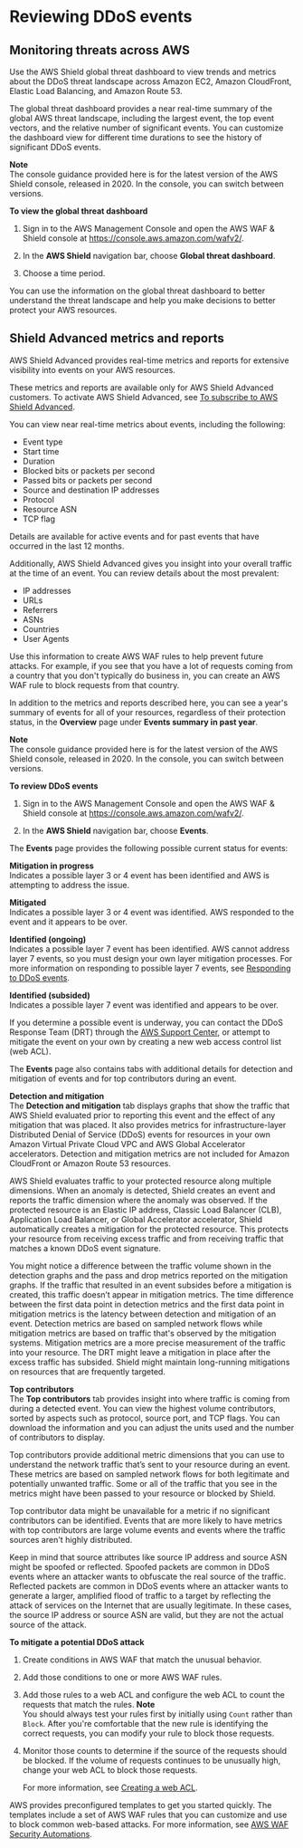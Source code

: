 # Reviewing DDoS events<a name="using-ddos-reports"></a>

## Monitoring threats across AWS<a name="aws-shield-global-threats"></a>

Use the AWS Shield global threat dashboard to view trends and metrics about the DDoS threat landscape across Amazon EC2, Amazon CloudFront, Elastic Load Balancing, and Amazon Route 53\.

The global threat dashboard provides a near real\-time summary of the global AWS threat landscape, including the largest event, the top event vectors, and the relative number of significant events\. You can customize the dashboard view for different time durations to see the history of significant DDoS events\.

**Note**  
The console guidance provided here is for the latest version of the AWS Shield console, released in 2020\. In the console, you can switch between versions\. <a name="review-ddos-threat-dashboard"></a>

**To view the global threat dashboard**

1. Sign in to the AWS Management Console and open the AWS WAF & Shield console at [https://console\.aws\.amazon\.com/wafv2/](https://console.aws.amazon.com/wafv2/)\. 

1. In the **AWS Shield** navigation bar, choose **Global threat dashboard**\.

1. Choose a time period\.

You can use the information on the global threat dashboard to better understand the threat landscape and help you make decisions to better protect your AWS resources\.

## Shield Advanced metrics and reports<a name="shield-details"></a>

AWS Shield Advanced provides real\-time metrics and reports for extensive visibility into events on your AWS resources\.

These metrics and reports are available only for AWS Shield Advanced customers\. To activate AWS Shield Advanced, see [To subscribe to AWS Shield Advanced](enable-ddos-prem.md#enable-ddos-prem-procedure)\.

You can view near real\-time metrics about events, including the following:
+ Event type
+ Start time
+ Duration
+ Blocked bits or packets per second
+ Passed bits or packets per second
+ Source and destination IP addresses
+ Protocol
+ Resource ASN
+ TCP flag

Details are available for active events and for past events that have occurred in the last 12 months\.

Additionally, AWS Shield Advanced gives you insight into your overall traffic at the time of an event\. You can review details about the most prevalent:
+ IP addresses
+ URLs
+ Referrers
+ ASNs
+ Countries
+ User Agents

Use this information to create AWS WAF rules to help prevent future attacks\. For example, if you see that you have a lot of requests coming from a country that you don't typically do business in, you can create an AWS WAF rule to block requests from that country\. 

In addition to the metrics and reports described here, you can see a year's summary of events for all of your resources, regardless of their protection status, in the **Overview** page under **Events summary in past year**\. 

**Note**  
The console guidance provided here is for the latest version of the AWS Shield console, released in 2020\. In the console, you can switch between versions\. <a name="review-ddos-reports-procedure"></a>

**To review DDoS events**

1. Sign in to the AWS Management Console and open the AWS WAF & Shield console at [https://console\.aws\.amazon\.com/wafv2/](https://console.aws.amazon.com/wafv2/)\. 

1. In the **AWS Shield** navigation bar, choose **Events**\.

The **Events** page provides the following possible current status for events:

**Mitigation in progress**  
Indicates a possible layer 3 or 4 event has been identified and AWS is attempting to address the issue\.

**Mitigated**  
Indicates a possible layer 3 or 4 event was identified\. AWS responded to the event and it appears to be over\.

**Identified \(ongoing\)**  
Indicates a possible layer 7 event has been identified\. AWS cannot address layer 7 events, so you must design your own layer mitigation processes\. For more information on responding to possible layer 7 events, see [Responding to DDoS events](ddos-responding.md)\.

**Identified \(subsided\)**  
Indicates a possible layer 7 event was identified and appears to be over\.

If you determine a possible event is underway, you can contact the DDoS Response Team \(DRT\) through the [AWS Support Center](https://console.aws.amazon.com/support/home#/), or attempt to mitigate the event on your own by creating a new web access control list \(web ACL\)\. 

The **Events** page also contains tabs with additional details for detection and mitigation of events and for top contributors during an event\. 

**Detection and mitigation**  
The **Detection and mitigation** tab displays graphs that show the traffic that AWS Shield evaluated prior to reporting this event and the effect of any mitigation that was placed\. It also provides metrics for infrastructure\-layer Distributed Denial of Service \(DDoS\) events for resources in your own Amazon Virtual Private Cloud VPC and AWS Global Accelerator accelerators\. Detection and mitigation metrics are not included for Amazon CloudFront or Amazon Route 53 resources\.

AWS Shield evaluates traffic to your protected resource along multiple dimensions\. When an anomaly is detected, Shield creates an event and reports the traffic dimension where the anomaly was observed\. If the protected resource is an Elastic IP address, Classic Load Balancer \(CLB\), Application Load Balancer, or Global Accelerator accelerator, Shield automatically creates a mitigation for the protected resource\. This protects your resource from receiving excess traffic and from receiving traffic that matches a known DDoS event signature\. 

You might notice a difference between the traffic volume shown in the detection graphs and the pass and drop metrics reported on the mitigation graphs\. If the traffic that resulted in an event subsides before a mitigation is created, this traffic doesn’t appear in mitigation metrics\. The time difference between the first data point in detection metrics and the first data point in mitigation metrics is the latency between detection and mitigation of an event\. Detection metrics are based on sampled network flows while mitigation metrics are based on traffic that's observed by the mitigation systems\. Mitigation metrics are a more precise measurement of the traffic into your resource\. The DRT might leave a mitigation in place after the excess traffic has subsided\. Shield might maintain long\-running mitigations on resources that are frequently targeted\.

**Top contributors**  
The **Top contributors** tab provides insight into where traffic is coming from during a detected event\. You can view the highest volume contributors, sorted by aspects such as protocol, source port, and TCP flags\. You can download the information and you can adjust the units used and the number of contributors to display\.

Top contributors provide additional metric dimensions that you can use to understand the network traffic that’s sent to your resource during an event\. These metrics are based on sampled network flows for both legitimate and potentially unwanted traffic\. Some or all of the traffic that you see in the metrics might have been passed to your resource or blocked by Shield\. 

Top contributor data might be unavailable for a metric if no significant contributors can be identified\. Events that are more likely to have metrics with top contributors are large volume events and events where the traffic sources aren't highly distributed\. 

Keep in mind that source attributes like source IP address and source ASN might be spoofed or reflected\. Spoofed packets are common in DDoS events where an attacker wants to obfuscate the real source of the traffic\. Reflected packets are common in DDoS events where an attacker wants to generate a larger, amplified flood of traffic to a target by reflecting the attack of services on the Internet that are usually legitimate\. In these cases, the source IP address or source ASN are valid, but they are not the actual source of the attack\.<a name="mitigating-ddos-attack-procedure"></a>

**To mitigate a potential DDoS attack**

1. Create conditions in AWS WAF that match the unusual behavior\.

1. Add those conditions to one or more AWS WAF rules\.

1. Add those rules to a web ACL and configure the web ACL to count the requests that match the rules\.
**Note**  
You should always test your rules first by initially using `Count` rather than `Block`\. After you're comfortable that the new rule is identifying the correct requests, you can modify your rule to block those requests\.

1. Monitor those counts to determine if the source of the requests should be blocked\. If the volume of requests continues to be unusually high, change your web ACL to block those requests\.

   For more information, see [Creating a web ACL](web-acl-creating.md)\.

AWS provides preconfigured templates to get you started quickly\. The templates include a set of AWS WAF rules that you can customize and use to block common web\-based attacks\. For more information, see [AWS WAF Security Automations](https://aws.amazon.com/solutions/aws-waf-security-automations/)\.